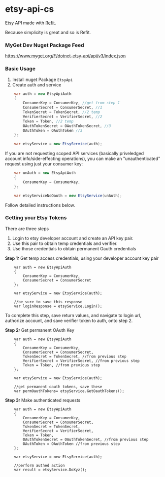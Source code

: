 # etsy-api-cs
Etsy API made with [Refit](https://github.com/reactiveui/refit).

Because simplicity is great and so is Refit.

### MyGet Dev Nuget Package Feed

https://www.myget.org/F/dotnet-etsy-api/api/v3/index.json


### Basic Usage

1. Install nuget Package `EtsyApi`
2. Create auth and service

```csharp
    var auth = new EtsyApiAuth
    {
        ConsumerKey = ConsumerKey, //get from step 1
        ConsumerSecret = ConsumerSecret, //1
        TokenSecret = TokenSecret, //2 temp
        VerifierSecret = VerifierSecret, //2
        Token = Token, //2 temp
        OAuthTokenSecret = OAuthTokenSecret, //3
        OAuthToken = OAuthToken //3
    };

    var etsyService = new EtsyService(auth);
```

If you are not requesting scoped API services (basically priveledged account info/side-effecting operations), you can make an "unauthenticated" request using just your consumer key:

```csharp
    var unAuth = new EtsyApiAuth
    {
        ConsumerKey = ConsumerKey,
    };

    var etsyServiceNoOauth = new EtsyService(unAuth);
```

Follow detailed instructions below.

### Getting your Etsy Tokens

There are three steps
1. Login to etsy developer account and create an API key pair.
2. Use this pair to obtain temp credentials and verifier.
3. Use those credentials to obtain permanent Oauth credentials

**Step 1:** Get temp access credentials, using your developer account key pair

```
    var auth = new EtsyApiAuth
    {
        ConsumerKey = ConsumerKey,
        ConsumerSecret = ConsumerSecret
    };

    var etsyService = new EtsyService(auth);

    //be sure to save this response
    var loginResponse = etsyService.Login();

```

To complete this step, save return values, and navigate to login url, authorize account, and save verifier token to auth, onto step 2.

**Step 2:** Get permanent OAuth Key

```
    var auth = new EtsyApiAuth
    {
        ConsumerKey = ConsumerKey, 
        ConsumerSecret = ConsumerSecret, 
        TokenSecret = TokenSecret, //from previous step
        VerifierSecret = VerifierSecret, //from previous step
        Token = Token, //from previous step
    };

    var etsyService = new EtsyService(auth);

    //get permanent oauth tokens, save these
    var permOauthTokens= etsyService.GetOauthTokens();
```

**Step 3:** Make authenticated requests

```
    var auth = new EtsyApiAuth
    {
        ConsumerKey = ConsumerKey, 
        ConsumerSecret = ConsumerSecret, 
        TokenSecret = TokenSecret,
        VerifierSecret = VerifierSecret, 
        Token = Token, 
        OAuthTokenSecret = OAuthTokenSecret, //from previous step
        OAuthToken = OAuthToken //from previous step
    };

    var etsyService = new EtsyService(auth);

    //perform authed action
    var result = etsyService.DoXyz();
```